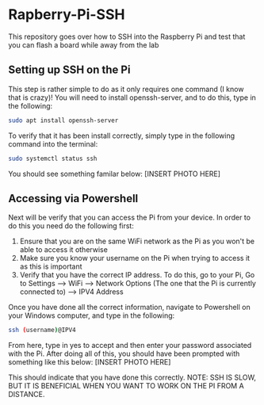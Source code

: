 # Rapberry-Pi-SSH
This repository goes over how to SSH into the Raspberry Pi and test that you can flash a board while away from the lab

## Setting up SSH on the Pi
This step is rather simple to do as it only requires one command (I know that is crazy)! You will need to install openssh-server, and to do this, type in the following:
```bash
sudo apt install openssh-server
```
To verify that it has been install correctly, simply type in the following command into the terminal: 
```bash
sudo systemctl status ssh
```
You should see something familar below: 
[INSERT PHOTO HERE]

## Accessing via Powershell
Next will be verify that you can access the Pi from your device. In order to do this you need do the following first:
1) Ensure that you are on the same WiFi network as the Pi as you won't be able to access it otherwise
2) Make sure you know your username on the Pi when trying to access it as this is important
3) Verify that you have the correct IP address. To do this, go to your Pi, Go to Settings --> WiFi --> Network Options (The one that the Pi is currently connected to) --> IPV4 Address

Once you have done all the correct information, navigate to Powershell on your Windows computer, and type in the following:
```bash
ssh (username)@IPV4
```
From here, type in yes to accept and then enter your password associated with the Pi. After doing all of this, you should have been prompted with something like this below:
[INSERT PHOTO HERE]

This should indicate that you have done this correctly. NOTE: SSH IS SLOW, BUT IT IS BENEFICIAL WHEN YOU WANT TO WORK ON THE PI FROM A DISTANCE.
